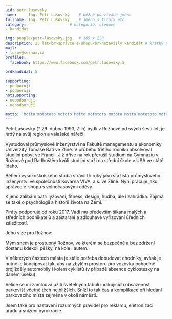 ```yaml
---
uid: petr.lusovsky
name:     Ing. Petr Lušovský  	# běžně používáné jméno
fullname: Ing. Petr Lušovský  	# jméno s tituly etc.
category:                   # kategorie: clenove
- kandidat

img: people/petr-lusovsky.jpg   # 165 x 220
description: 25 let<br>správce e-shopu<br>nezávislý kandidát # kratký popis, max 160 znaků
mail:
- lusov@seznam.cz
profiles:
  facebook: https://www.facebook.com/petr.lusovsky.5
  
ordkandidat: 5

supporting:
- podporuji
- podporuji
notsupporting:
- nepodporuji
- nepodporuji

motto: 'Motto motototo mototo Motto motototo mototo Motto motototo mototo Motto motototo mototo'
---
```


Petr Lušovský (* 29. dubna 1993, Zlín) bydlí v Rožnově od svých šesti let, je hrdý na svůj region a valašské nářečí.

Vystudoval průmyslové inženýrství na Fakultě managementu a ekonomiky Univerzity Tomáše Bati ve Zlíně. V průběhu třetího ročníku absolvoval studijní pobyt ve Francii. Již dříve na rok přerušil studium na Gymnáziu v Rožnově pod Radhoštěm kvůli studijní stáži na střední škole v USA ve státě Idaho.

Během vysokoškolského studia strávil tři roky jako stážista průmyslového inženýrství ve společnosti Kovárna VIVA, a.s. ve Zlíně. Nyní pracuje jako správce e-shopu s volnočasovými oděvy.

K jeho zálibám patří lyžování, fitness, design, hudba, ale i zahrádka. Zajímá se také o psychologii a historii života na Zemi.

Piráty podporuje od roku 2017. Vadí mu především šikana malých a středních podnikatelů a zastaralé a zdlouhavé vyřizování úředních záležitostí.


Jeho vize pro Rožnov:

Mým snem je prostupný Rožnov, ve kterém se bezpečně a bez zdržení dostanu kdekoli pěšky, na kole i autem.

V některých částech města je stále potřeba dobudovat chodníky, avšak je nutné je koncipovat tak, aby na zbylém prostoru pro vozovku pohodlně projížděly automobily i kolem cyklistů (v případě absence cyklostezky na daném úseku).

Velice se mi zamlouvá užití světelných tabulí indikujících obsazenost parkovišť včetně těch nejbližších. Sníží to tak čas a komplikace při hledání parkovacího místa zejména v okolí náměstí.

Jsem také pro nastavení rozumných pravidel pro reklamu, eletronizaci úřadu a snížení byrokracie.
